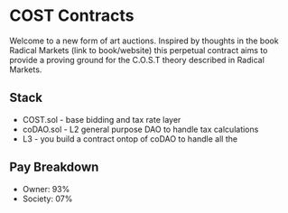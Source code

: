 # COST Contracts

Welcome to a new form of art auctions. Inspired by thoughts in the book Radical Markets (link to book/website) this perpetual contract aims to provide a proving ground for the C.O.S.T theory described in Radical Markets. 

## Stack
* COST.sol - base bidding and tax rate layer
* coDAO.sol - L2 general purpose DAO to handle tax calculations
* L3 - you build a contract ontop of coDAO to handle all the 


## Pay Breakdown
* Owner:      93%
* Society:    07%
